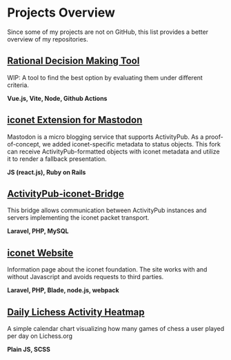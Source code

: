 # Projects Overview
Since some of my projects are not on GitHub, this list provides a better overview of my repositories.

## [Rational Decision Making Tool](https://github.com/M-Miller-42/rational-decision-making)
WIP: A tool to find the best option by evaluating them under different criteria.

**Vue.js, Vite, Node, Github Actions**



## [iconet Extension for Mastodon](https://codeberg.org/iconet-Foundation/mastodon)
Mastodon is a micro blogging service that supports ActivityPub.
As a proof-of-concept, we added iconet-specific metadata to status objects.
This fork can receive ActivityPub-formatted objects with iconet metadata and utilize it to render a fallback presentation.

**JS (react.js), Ruby on Rails**


## [ActivityPub-iconet-Bridge](https://codeberg.org/iconet-Foundation/bridge)

This bridge allows communication between ActivityPub instances and servers implementing the iconet packet transport.

**Laravel, PHP, MySQL**


## [iconet Website](https://iconet-foundation.org)
Information page about the iconet foundation. The site works with and without Javascript and avoids requests to third parties.

**Laravel, PHP, Blade, node.js, webpack**

## [Daily Lichess Activity Heatmap](https://github.com/M-Miller-42/lichessActivity)

A simple calendar chart visualizing how many games of chess a user played per day on Lichess.org

**Plain JS, SCSS**

